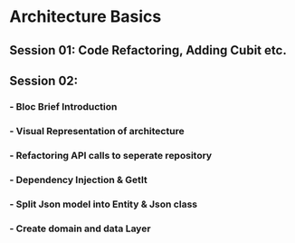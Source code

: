 # Architecture Basics

## Session 01: Code Refactoring, Adding Cubit etc.
## Session 02: 
### - Bloc Brief Introduction
### - Visual Representation of architecture
### - Refactoring API calls to seperate repository
### - Dependency Injection & GetIt
### - Split Json model into Entity & Json class
### - Create domain and data Layer


